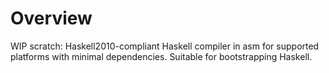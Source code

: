 # Overview

WIP scratch: Haskell2010-compliant Haskell compiler in asm for supported
platforms with minimal dependencies.  Suitable for bootstrapping Haskell.
